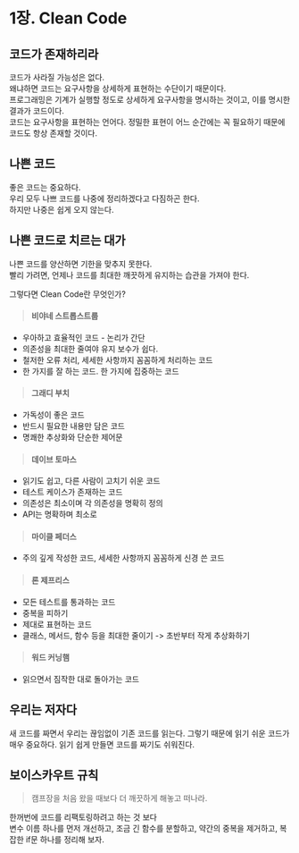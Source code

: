 # 1장. Clean Code



## 코드가 존재하리라
코드가 사라질 가능성은 없다. <br>
왜냐하면 코드는 요구사항을 상세하게 표현하는 수단이기 때문이다. <br>
프로그래밍은 기계가 실행할 정도로 상세하게 요구사항을 명시하는 것이고, 이를 명시한 결과가 코드이다. <br>
코드는 요구사항을 표현하는 언어다. 정밀한 표현이 어느 순간에는 꼭 필요하기 때문에 코드도 항상 존재할 것이다. 

## 나쁜 코드
좋은 코드는 중요하다. <br>
우리 모두 나쁘 코드를 나중에 정리하겠다고 다짐하곤 한다. <br>
하지만 나중은 쉽게 오지 않는다.


## 나쁜 코드로 치르는 대가
나쁜 코드를 양산하면 기한을 맞추지 못한다. <br>
빨리 가려면, 언제나 코드를 최대한 깨끗하게 유지하는 습관을 가져야 한다. <br>

그렇다면 Clean Code란 무엇인가? <br>

>#### 비야네 스트롭스트룹
- 우아하고 효율적인 코드 - 논리가 간단
- 의존성을 최대한 줄여야 유지 보수가 쉽다. 
- 철저한 오류 처리, 세세한 사항까지 꼼꼼하게 처리하는 코드
- 한 가지를 잘 하는 코드. 한 가지에 집중하는 코드
>#### 그래디 부치
- 가독성이 좋은 코드
- 반드시 필요한 내용만 담은 코드
- 명쾌한 추상화와 단순한 제어문
>#### 데이브 토마스
- 읽기도 쉽고, 다른 사람이 고치기 쉬운 코드
- 테스트 케이스가 존재하는 코드
- 의존성은 최소이며 각 의존성을 명확히 정의
- API는 명확하며 최소로
>#### 마이클 페더스
- 주의 깊게 작성한 코드, 세세한 사항까지 꼼꼼하게 신경 쓴 코드
>#### 론 제프리스
- 모든 테스트를 통과하는 코드
- 중복을 피하기
- 제대로 표현하는 코드
- 클래스, 메서드, 함수 등을 최대한 줄이기 -> 초반부터 작게 추상화하기
>#### 워드 커닝햄
- 읽으면서 짐작한 대로 돌아가는 코드



## 우리는 저자다
새 코드를 짜면서 우리는 끊임없이 기존 코드를 읽는다. 
그렇기 때문에 읽기 쉬운 코드가 매우 중요하다. 읽기 쉽게 만들면 코드를 짜기도 쉬워진다.

## 보이스카우트 규칙
>캠프장을 처음 왔을 때보다 더 깨끗하게 해놓고 떠나라.

한꺼번에 코드를 리팩토링하려고 하는 것 보다 <br>
변수 이름 하나를 먼저 개선하고, 조금 긴 함수를 분할하고, 약간의 중복을 제거하고, 복잡한 if문 하나를 정리해 보자.

